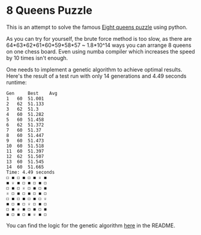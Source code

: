 # 8 Queens Puzzle

This is an attempt to solve the famous [Eight queens puzzle](https://en.wikipedia.org/wiki/Eight_queens_puzzle) using python.

As you can try for yourself, the brute force method is too slow, as there are 64\*63\*62\*61\*60\*59\*58\*57 ~ 1.8\*10^14 ways you can arrange 8 queens on one chess board. Even using numba compiler which increases the speed by 10 times isn't enough.

One needs to implement a genetic algorithm to achieve optimal results. Here's the result of a test run with only 14 generations and 4.49 seconds runtime:

```
Gen 	Best 	Avg
1 	60 	51.001
2 	62 	51.133
3 	62 	51.3
4 	60 	51.282
5 	60 	51.458
6 	62 	51.372
7 	60 	51.37
8 	60 	51.447
9 	60 	51.473
10 	60 	51.518
11 	60 	51.397
12 	62 	51.507
13 	60 	51.545
14 	60 	51.665
Time: 4.49 seconds
◻ ◼ ◻ ◼ ◻ ◼ ♕ ◼
◼ ♕ ◼ ◻ ◼ ◻ ◼ ◻
◻ ◼ ◻ ♕ ◻ ◼ ◻ ◼
♕ ◻ ◼ ◻ ◼ ◻ ◼ ◻
◻ ◼ ◻ ◼ ◻ ◼ ◻ ♕
◼ ◻ ◼ ◻ ♕ ◻ ◼ ◻
◻ ◼ ♕ ◼ ◻ ◼ ◻ ◼
◼ ◻ ◼ ◻ ◼ ♕ ◼ ◻
```

You can find the logic for the genetic algorithm [here](https://github.com/smal1378/Genetic8Vazir/blob/master/README.md) in the README.
